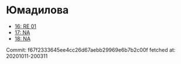# Юмадилова
- [16: RE 01](16.md)
- [17: NA](17.md)
- [18: NA](18.md)

Commit: f67f2333645ee4cc26d67aebb29969e6b7b2c00f
 fetched at: 20201011-200311

